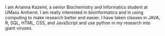 I am Arianna Kazemi, a senior Biochemistry and Informatics student at UMass Amherst. I am really interested in bioinformatics
and in using computing to make research better and easier. I have taken classes in JAVA, R, SQL, HTML, CSS, and JavaScript and 
use python in my research into giant viruses. 
